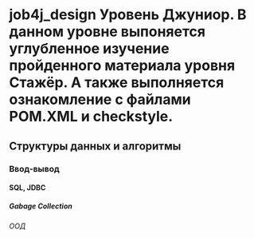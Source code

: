 # job4j_design Уровень Джуниор. В данном уровне выпоняется углубленное изучение пройденного материала уровня Стажёр. А также выполняется ознакомление с файлами POM.XML и checkstyle.
## Структуры данных и алгоритмы
### Ввод-вывод
#### SQL, JDBC
##### Gabage Collection
###### ООД
